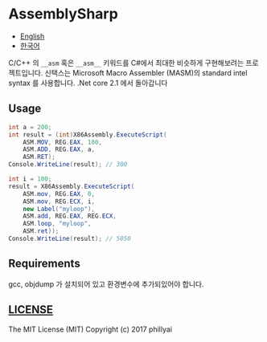 # AssemblySharp

- [English](Readme.md)
- [한국어](Readme.ko.md)

C/C++ 의 `__asm` 혹은 `__asm__` 키워드를 C#에서 최대한 비슷하게 구현해보려는 프로젝트입니다.
신택스는 Microsoft Macro Assembler (MASM)의 standard intel syntax 를 사용합니다.
.Net core 2.1 에서 돌아갑니다

## Usage

```csharp
int a = 200;
int result = (int)X86Assembly.ExecuteScript(
    ASM.MOV, REG.EAX, 100,
    ASM.ADD, REG.EAX, a,
    ASM.RET);
Console.WriteLine(result); // 300
```


```csharp
int i = 100;
result = X86Assembly.ExecuteScript(
    ASM.mov, REG.EAX, 0,
    ASM.mov, REG.ECX, i,
    new Label("myloop"),
    ASM.add, REG.EAX, REG.ECX,
    ASM.loop, "myloop",
    ASM.ret));
Console.WriteLine(result); // 5050
```

## Requirements

gcc, objdump 가 설치되어 있고 환경변수에 추가되있어야 합니다.


## [LICENSE](/LICENSE)

The MIT License (MIT) Copyright (c) 2017 phillyai
